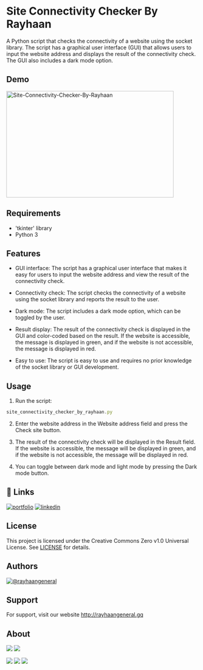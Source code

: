 
# Site Connectivity Checker By Rayhaan

A Python script that checks the connectivity of a website using the socket library. The script has a graphical user interface (GUI) that allows users to input the website address and displays the result of the connectivity check. The GUI also includes a dark mode option.
## Demo

<a href="https://www.youtube.com/watch?v=JDL_Vn4VT54" target="_blank">
<img src="https://img.youtube.com/vi/JDL_Vn4VT54/sddefault.jpg" 
alt="Site-Connectivity-Checker-By-Rayhaan" width="440" height="280"  /></a>





## Requirements
- 'tkinter' library
- Python 3


## Features

- GUI interface: The script has a graphical user interface that makes it easy for users to input the website address and view the result of the connectivity check.

- Connectivity check: The script checks the connectivity of a website using the socket library and reports the result to the user.

- Dark mode: The script includes a dark mode option, which can be toggled by the user.

- Result display: The result of the connectivity check is displayed in the GUI and color-coded based on the result. If the website is accessible, the message is displayed in green, and if the website is not accessible, the message is displayed in red.

- Easy to use: The script is easy to use and requires no prior knowledge of the socket library or GUI development.



## Usage
1. Run the script:
```javascript
site_connectivity_checker_by_rayhaan.py
```
2. Enter the website address in the Website address field and press the Check site button.
3. The result of the connectivity check will be displayed in the Result field. If the website is accessible, the message will be displayed in green, and if the website is not accessible, the message will be displayed in red.

4. You can toggle between dark mode and light mode by pressing the Dark mode button.




## 🔗 Links
[![portfolio](https://img.shields.io/badge/my_portfolio-000?style=for-the-badge&logo=ko-fi&logoColor=white)](http://rayhaangeneral.gq/)
[![linkedin](https://img.shields.io/badge/linkedin-0A66C2?style=for-the-badge&logo=linkedin&logoColor=white)](https://www.linkedin.com/in/rayhaangeneral/)


## License

This project is licensed under the Creative Commons Zero v1.0 Universal License. See [LICENSE](https://raw.githubusercontent.com/rayhaan77666/Site-Connectivity-Checker-By-Rayhaan/main/LICENSE) for details.

## Authors

[![@rayhaangeneral](https://img.shields.io/badge/by-rayhaangeneral-blue)](https://github.com/rayhaan77666)



## Support

For support, visit our website http://rayhaangeneral.gq


## About
 
  <img src="https://img.shields.io/badge/Version-1.0.1-green?style=for-the-badge"> <img src="https://img.shields.io/maintenance/yes/2023?style=for-the-badge">
 
  <img src="https://img.shields.io/badge/Written%20In-Python-darkcyan?style=flat-square"> <img src="https://img.shields.io/badge/Author-rayhaangeneral-blue?style=flat-square"> <img src="https://img.shields.io/badge/Open%20Source-Yes-darkgreen?style=flat-square">
